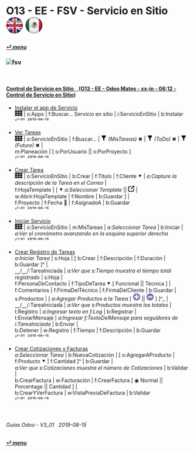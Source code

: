# O13 - EE - FSV - Servicio en Sitio &nbsp;&nbsp;&nbsp;&nbsp; [![en-uk](/doc/img/flg/en-uk-flg-btn-sml.png)](/en-uk/o13/ee/fsv/en-uk-o13-ee-fsv-field-service-guides.md) [ ![es-mx](/doc/img/flg/es-mx-flg-btn-sml.png)](/es-mx/o13/ee/fsv/es-mx-o13-ee-fsv-field-service-guides.md)
#### [_&#x23CE; menu_](/es-mx/o13/ee/es-mx-o13-ee-guides-menu.md "Regresar al menú de EE")  
### ![fsv](/doc/img/acc/big/fsv.png)
[ⱽ¹²³⁴⁵⁶⁷⁸⁹⁰⁻]: # (ⱽ¹²³⁴⁵⁶⁷⁸⁹⁰⁻)

<br>

#### [Control de Servicio en Sitio &nbsp;&nbsp; (O13 - EE - Odoo Mates - xx-in - 06:12 - Control de Servicio en Sitio)](https://youtube.com/embed/AjG16B-DTYY?autoplay=1&start=3&end=0&rel=0&nocount)<br>

- [Instalar el app de Servicio](https://youtube.com/embed/AjG16B-DTYY?autoplay=1&start=3&end=16&rel=0)  
  ![apps](/doc/img/apps.png) | o:Apps | f:Buscar... Servicio en sitio | i:ServicioEnSitio | b:Instalar  
  ⱽ¹⁻⁰¹ &nbsp;²⁰¹⁹⁻⁰⁸⁻¹⁵

- [Ver Tareas](https://youtube.com/embed/AjG16B-DTYY?autoplay=1&start=17&end=31&rel=0)  
  ![apps](/doc/img/apps.png) | o:ServicioEnSitio | f:Buscar... | ![filter](/doc/img/filter.png) _(MisTareas)_ &#x2716; | ![filter](/doc/img/filter.png) _(ToDo)_ &#x2716; | ![filter](/doc/img/filter.png) _(Future)_ &#x2716; |  
  m:Planeación | \[ o:PorUsuario || o:PorProyecto ]  
  ⱽ¹⁻⁰¹ &nbsp;²⁰¹⁹⁻⁰⁸⁻¹⁵

- [Crear Tarea](https://youtube.com/embed/AjG16B-DTYY?autoplay=1&start=32&end=78&rel=0)  
  ![apps](/doc/img/apps.png) | o:ServicioEnSitio | b:Crear | f:Título | f:Cliente &#x2BC6; | _a:Capture la descripción de la Tarea en el Correo_ |  
  f:HojaTemplate | \[ &#x2BC6; _a:Seleccionar Template_ || ![show_catalog](/doc/img/show_catalog.png) | w:Abrir:HojaTemplate | f:Nombre | b:Guardar ] |  
  f:Proyecto | f:Fecha &#x1F4C5; | f:AsignadoA | b:Guardar  
  ⱽ¹⁻⁰¹ &nbsp;²⁰¹⁹⁻⁰⁸⁻¹⁵

- [Iniciar Servicio](https://youtube.com/embed/AjG16B-DTYY?autoplay=1&start=79&end=95&rel=0)  
  ![apps](/doc/img/apps.png) | o:ServicioEnSitio | m:MisTareas | _a:Seleccionar Tarea_ | b:Iniciar |  
  _a:Ver el cronómetro avanzando en la esquina superior derecha_  
  ⱽ¹⁻⁰¹ &nbsp;²⁰¹⁹⁻⁰⁸⁻¹⁵

- [Crear Registro de Tareas](https://youtube.com/embed/AjG16B-DTYY?autoplay=1&start=95&end=242&rel=0)  
  _a:Iniciar Tarea_ | s:Hoja | \[ b:Crear | f:Descripción | f:Duración | b:Guardar ]&#x207F; |  
  &#x23BD;/&#x23BD;/:TareaIniciada | _a:Ver que s:Tiempo muestra el tiempo total registrado_ | s:Hoja |  
  f:PersonaDeContacto | f:TipoDeTarea &#x2BC6; \[ Funcional || Técnica ] |  
  f:Comentarios | f:FirmaDelTécnico | f:FirmaDelCliente | b:Guardar |  
  s:Productos | \[ _a:Agregar Productos a la Tarea_ \[ ![add](/doc/img/button_add.png) || ![sub](/doc/img/button_sub.png) ] ]&#x207F;_ |  
  &#x23BD;/&#x23BD;/:TareaIniciada | _a:Ver que s:Productos muestra los totales_ |  
  t:Registro | _a:Ingresar texto en f:Log_ | b:Registrar |  
  t:EnviarMensaje | _a:Ingresar f:TextoDelMensaje para seguidores de i:TareaIniciada_ | b:Enviar |  
  b:Detener | w:Registro | f:Tiempo | f:Descripción | b:Guardar  
  ⱽ¹⁻⁰¹ &nbsp;²⁰¹⁹⁻⁰⁸⁻¹⁵

- [Crear Cotizaciones y Facturas](https://youtube.com/embed/AjG16B-DTYY?autoplay=1&start=247&end=300&rel=0)  
  _a:Seleccionar Tarea_ | b:NuevaCotización | \[ o:AgregarAProducto | f:Producto &#x2BC6; | f:Cantidad ]&#x207F; | b:Guardar |  
  _a:Ver que s:Cotizaciones muestra el número de Cotizaciones_ | b:Validar |  
  b:CrearFactura | w:Facturación | f:CrearFactura \[ &#x25C9; Normal || Porcentage || Cantidad ] |  
  b:CrearYVerFactura | w:VistaPreviaDeFactura | b:Validar  
  ⱽ¹⁻⁰¹ &nbsp;²⁰¹⁹⁻⁰⁸⁻¹⁵

<br>

###### Guías Odoo - V3_01 &nbsp; 2019-08-15  
**[_&#x23CE; menu_](/es-mx/o13/ee/es-mx-o13-ee-guides-menu.md)**  
